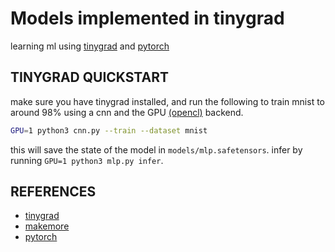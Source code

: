 # Models implemented in tinygrad

learning ml using [tinygrad](https://github.com/tinygrad/tinygrad) and [pytorch](https://github.com/pytorch/pytorch)

## TINYGRAD QUICKSTART

make sure you have tinygrad installed, and run the following to train mnist to around 98% using a cnn and the GPU [(opencl)](https://www.khronos.org/opencl/) backend.

```bash
GPU=1 python3 cnn.py --train --dataset mnist
```

this will save the state of the model in `models/mlp.safetensors`. infer by running `GPU=1 python3 mlp.py infer`.

## REFERENCES

- [tinygrad](https://github.com/tinygrad/tinygrad)
- [makemore](https://github.com/karpathy/makemore/tree/master)
- [pytorch](https://github.com/pytorch/pytorch)